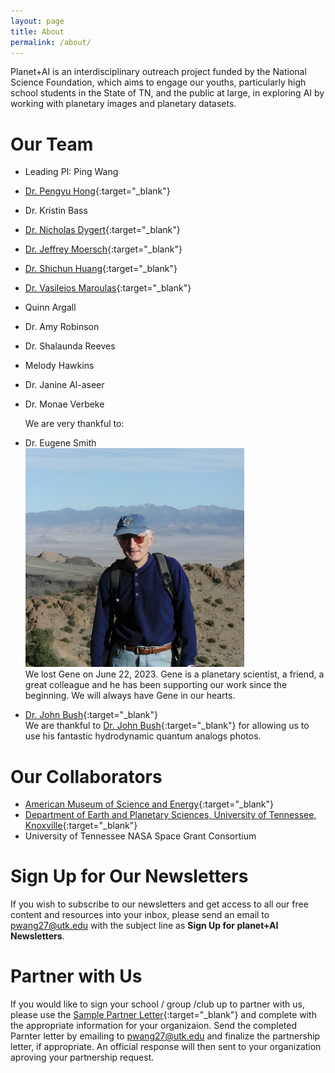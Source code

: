 ```yaml
---
layout: page
title: About
permalink: /about/
---
```


Planet+AI is an interdisciplinary outreach project funded by the National Science Foundation, which aims to engage our youths, particularly high school students in the State of TN, and the public at large, in exploring AI by working with planetary images and planetary datasets.   

# Our Team  
- Leading PI: Ping Wang
- [Dr. Pengyu Hong](https://www.cs.brandeis.edu/~hong/){:target="_blank"}
- Dr. Kristin Bass
- [Dr. Nicholas Dygert](https://eps.utk.edu/people/faculty/){:target="_blank"}
- [Dr. Jeffrey Moersch](https://eps.utk.edu/people/faculty/){:target="_blank"}
- [Dr. Shichun Huang](https://eps.utk.edu/people/faculty/){:target="_blank"}
- [Dr. Vasileios Maroulas](https://math.utk.edu/people/vasileios-maroulas/){:target="_blank"}
- Quinn Argall
- Dr. Amy Robinson
- Dr. Shalaunda Reeves
- Melody Hawkins
- Dr. Janine Al-aseer
- Dr. Monae Verbeke   

    We are very thankful to:
- Dr. Eugene Smith   
    <img width=350 src="/assets/images/gene.png" class="img-fluid" alt="Dr. Eugene Smith" />       
    We lost Gene on June 22, 2023. Gene is a planetary scientist, a friend, a great colleague and he has been supporting our work since the beginning. We will always have Gene in our hearts.       
- [Dr. John Bush](http://thales.mit.edu/bush/){:target="_blank"}   
    We are thankful to [Dr. John Bush](http://thales.mit.edu/bush/){:target="_blank"} for allowing us to use his fantastic hydrodynamic quantum analogs photos.   

# Our Collaborators 
- [American Museum of Science and Energy](https://amse.org/){:target="_blank"}
- [Department of Earth and Planetary Sciences, University of Tennessee, Knoxville](https://eps.utk.edu/){:target="_blank"}
- University of Tennessee NASA Space Grant Consortium

# Sign Up for Our Newsletters    
If you wish to subscribe to our newsletters and get access to all our free content and resources into your inbox, please send an email to pwang27@utk.edu with the subject line as **Sign Up for planet+AI Newsletters**.

# Partner with Us    
If you would like to sign your school / group /club up to partner with us, please use the [Sample Partner Letter](https://docs.google.com/document/d/1mniGlWNKgrsd2athYCskEKdngu1437AMZiVlbNU9FcY/edit?usp=sharing){:target="_blank"} and complete with the appropriate information for your organizaion. Send the completed Parnter letter by emailing to pwang27@utk.edu and finalize the partnership letter, if appropriate. An official response will then sent to your organization aproving your partnership request.

<br/>
<br/>
<br/>


